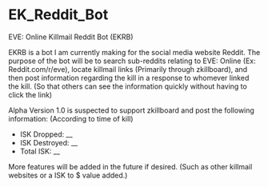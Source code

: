 EK_Reddit_Bot
=============

EVE: Online Killmail Reddit Bot (EKRB)

EKRB is a bot I am currently making for the social media website Reddit. The purpose of the bot will be to search sub-reddits relating to EVE: Online (Ex: Reddit.com/r/eve), locate killmail links (Primarily through zkillboard), and then post information regarding the kill in a response to whomever linked the kill. (So that others can see the information quickly without having to click the link)

Alpha Version 1.0 is suspected to support zkillboard and post the following information: (According to time of kill)
- ISK Dropped: __
- ISK Destroyed: __
- Total ISK: __

More features will be added in the future if desired. (Such as other killmail websites or a ISK to $ value added.)
